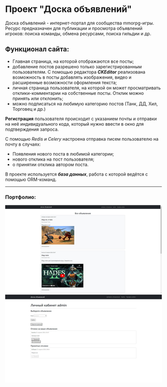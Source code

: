 # Проект "Доска объявлений"
Доска объявлений - интернет-портал для сообщества mmorpg-игры. Ресурс предназначен для публикации и просмотра объявлений игроков: поиска команды, обмена ресурсами, поиска гильдии и др.

## Функционал сайта:
- Главная страница, на которой отображаются все посты;
- добавление постов разрешено только зарегистрированным пользователям. С помощью редактора ***CKEditor*** реализована возможность в посты добавлять изображения, видео и расширенные возможности оформления текста;
- личная страница пользователя, на которой он может просматривать отклики-комментарии на собственные посты. Отклик можно принять или отклонить;
- можно подписаться на любимую категорию постов (Танк, ДД, Хил, Торговец и др.)

**Регистрация** пользователя происходит с указанием почты и отправки на неё индивидуального кода, который нужно ввести в окно для подтверждения запроса.

С помощью _Redis и Celery_ настроена отправка писем пользователю на почту в случаях:
- Появления нового поста в любимой категории;
- нового отклика на пост пользователя;
- о принятии отклика автором поста.

В проекте используется ***база данных***, работа с которой ведётся с помощью ORM-команд.

---
### Портфолио:
![Project Image](https://github.com/miavien/message-board/blob/1cf8e4f4940288fa3ceb95d3ee60fbd0ba8837c2/mmorpg/%D0%B3%D0%BB%D0%B0%D0%B2%D0%BD%D0%B0%D1%8F%20%D1%81%D1%82%D1%80%D0%B0%D0%BD%D0%B8%D1%86%D0%B0.jpg)
![Project Image](https://github.com/miavien/message-board/blob/1cf8e4f4940288fa3ceb95d3ee60fbd0ba8837c2/mmorpg/%D0%BF%D1%80%D0%BE%D1%84%D0%B8%D0%BB%D1%8C.jpg)
